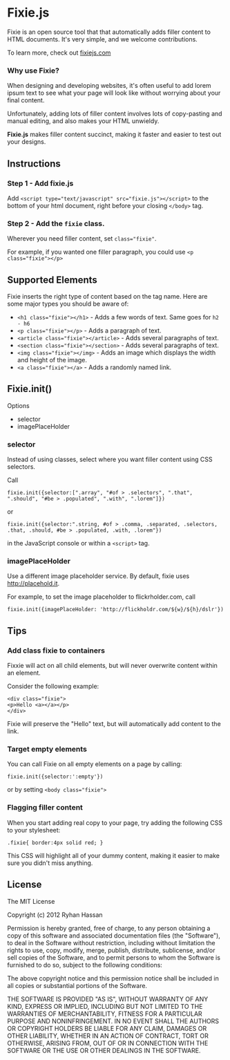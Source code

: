 # Fixie.js

Fixie is an open source tool that that automatically adds filler content to HTML documents. It's very simple, and we welcome contributions.

To learn more, check out  [fixiejs.com](http://www.fixiejs.com "fixiejs") 

### Why use Fixie?
When designing and developing websites, it's often useful to add lorem ipsum text to see what your page will look like without worrying about your final content.

Unfortunately, adding lots of filler content involves lots of copy-pasting and manual editing, and also makes your HTML unwieldy.

**Fixie.js** makes filler content succinct, making it faster and easier to test out your designs.

## Instructions

### Step 1 - Add fixie.js 

Add `<script type="text/javascript" src="fixie.js"></script>` to the bottom of your html document, right before your closing `</body>` tag.

### Step 2 - Add the `fixie` class.

Wherever you need filler content, set `class="fixie"`.

For example, if you wanted one filler paragraph, you could use
`<p class="fixie"></p>`

## Supported Elements
Fixie inserts the right type of content based on the tag name. Here are some major types you should be aware of:

- `<h1 class="fixie"></h1>` - Adds a few words of text. Same goes for `h2 - h6`
- `<p class="fixie"></p>` - Adds a paragraph of text.
- `<article class="fixie"></article>` - Adds several paragraphs of text.
- `<section class="fixie"></section>` - Adds several paragraphs of text.
- `<img class="fixie"></img>` - Adds an image which displays the width and height of the image.
- `<a class="fixie"></a>` - Adds a randomly named link.

## Fixie.init()
Options
- selector
- imagePlaceHolder

### selector
Instead of using classes, select where you want filler content using CSS selectors.

Call
```
fixie.init({selector:[".array", "#of > .selectors", ".that", ".should", "#be > .populated", ".with", ".lorem"]}) 
```
or 
```
fixie.init({selector:".string, #of > .comma, .separated, .selectors, .that, .should, #be > .populated, .with, .lorem"})
```
in the JavaScript console or within a `<script>` tag.

### imagePlaceHolder
Use a different image placeholder service. By default, fixie uses http://placehold.it.

For example, to set the image placeholder to flickrholder.com, call
```
fixie.init({imagePlaceHolder: 'http://flickholdr.com/${w}/${h}/dslr'}) 
```

## Tips

### Add class fixie to containers
Fixxie will act on all child elements, but will never 
overwrite content within an element.

Consider the following example:
```
<div class="fixie">
<p>Hello <a></a></p>
</div>
```
Fixie will preserve the "Hello" text, but will
automatically add content to the link.

### Target empty elements
You can call Fixie on all empty elements on a page by calling:
```
fixie.init({selector:':empty'})
```
or by setting `<body class="fixie">`

### Flagging filler content
When you start adding real copy to your page, try adding the following CSS to your stylesheet:

`.fixie{ border:4px solid red; }`

This CSS will highlight all of your dummy content, making it easier to make sure you didn't miss anything.

## License

The MIT License

Copyright (c) 2012 Ryhan Hassan

Permission is hereby granted, free of charge, to any person obtaining a copy of this software and associated documentation files (the "Software"), to deal in the Software without restriction, including without limitation the rights to use, copy, modify, merge, publish, distribute, sublicense, and/or sell copies of the Software, and to permit persons to whom the Software is furnished to do so, subject to the following conditions:

The above copyright notice and this permission notice shall be included in all copies or substantial portions of the Software.

THE SOFTWARE IS PROVIDED "AS IS", WITHOUT WARRANTY OF ANY KIND, EXPRESS OR IMPLIED, INCLUDING BUT NOT LIMITED TO THE WARRANTIES OF MERCHANTABILITY, FITNESS FOR A PARTICULAR PURPOSE AND NONINFRINGEMENT. IN NO EVENT SHALL THE AUTHORS OR COPYRIGHT HOLDERS BE LIABLE FOR ANY CLAIM, DAMAGES OR OTHER LIABILITY, WHETHER IN AN ACTION OF CONTRACT, TORT OR OTHERWISE, ARISING FROM, OUT OF OR IN CONNECTION WITH THE SOFTWARE OR THE USE OR OTHER DEALINGS IN THE SOFTWARE.

